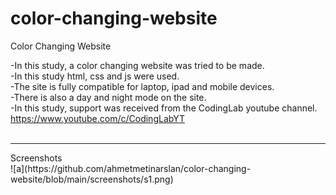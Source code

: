 # color-changing-website
Color Changing Website<br>

-In this study, a color changing website was tried to be made.<br>
-In this study html, css and js were used.<br>
-The site is fully compatible for laptop, ipad and mobile devices.<br>
-There is also a day and night mode on the site.<br>
-In this study, support was received from the CodingLab youtube channel. https://www.youtube.com/c/CodingLabYT<br><br>

<hr>
Screenshots<br>
![a](https://github.com/ahmetmetinarslan/color-changing-website/blob/main/screenshots/s1.png) <br>
